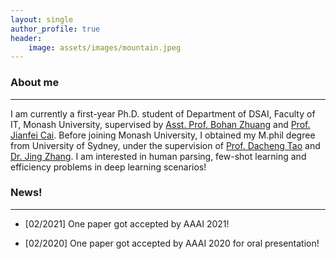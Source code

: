 ```yaml
---
layout: single
author_profile: true
header:
    image: assets/images/mountain.jpeg
---
```

### About me
---
I am currently a first-year Ph.D. student of Department of DSAI, Faculty of IT, Monash University, supervised by [Asst. Prof. Bohan Zhuang](https://bohanzhuang.github.io/) and [Prof. Jianfei Cai](https://jianfei-cai.github.io/). Before joining Monash University, I obtained my M.phil degree from University of Sydney, under the supervision of [Prof. Dacheng Tao](https://www.sydney.edu.au/engineering/about/our-people/academic-staff/dacheng-tao.html) and [Dr. Jing Zhang](https://scholar.google.com/citations?user=9jH5v74AAAAJ&hl=en). 
I am interested in human parsing, few-shot learning and efficiency problems in deep learning scenarios!

### News!
---

- [02/2021] One paper got accepted by AAAI 2021!

- [02/2020] One paper got accepted by AAAI 2020 for oral presentation!
